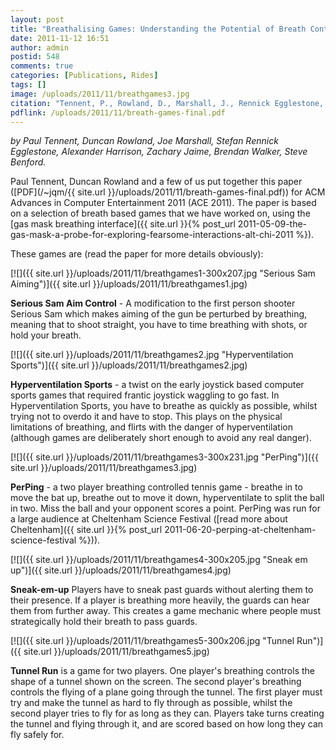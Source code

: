 ```yaml
---
layout: post
title: "Breathalising Games: Understanding the Potential of Breath Control in Game Interfaces (ACE 2011)"
date: 2011-11-12 16:51
author: admin
postid: 548
comments: true
categories: [Publications, Rides]
tags: []
image: /uploads/2011/11/breathgames3.jpg
citation: "Tennent, P., Rowland, D., Marshall, J., Rennick Egglestone, S., Harrison, A., Jaime, Z. and Walker, B. **Breathalising Games: Understanding the Potential of Breath Control in Game Interfaces**. Proceedings of ACE 2011, Lisbon, Portugal (2011)."
pdflink: /uploads/2011/11/breath-games-final.pdf
---
```

*by Paul Tennent, Duncan Rowland, Joe Marshall, Stefan Rennick Egglestone, Alexander Harrison, Zachary Jaime, Brendan Walker, Steve Benford.*

Paul Tennent, Duncan Rowland and a few of us put together this paper ([PDF](/~jqm/{{ site.url }}/uploads/2011/11/breath-games-final.pdf)) for ACM Advances in Computer Entertainment 2011 (ACE 2011). The paper is based on a selection of breath based games that we have worked on, using the [gas mask breathing interface]({{ site.url }}{% post_url 2011-05-09-the-gas-mask-a-probe-for-exploring-fearsome-interactions-alt-chi-2011 %}).

These games are (read the paper for more details obviously):

[![]({{ site.url }}/uploads/2011/11/breathgames1-300x207.jpg "Serious Sam Aiming")]({{ site.url }}/uploads/2011/11/breathgames1.jpg)

**Serious Sam Aim Control** - A modification to the first person shooter Serious Sam which makes aiming of the gun be perturbed by breathing, meaning that to shoot straight, you have to time breathing with shots, or hold your breath.

[![]({{ site.url }}/uploads/2011/11/breathgames2.jpg "Hyperventilation Sports")]({{ site.url }}/uploads/2011/11/breathgames2.jpg)

**Hyperventilation Sports** - a twist on the early joystick based computer sports games that required frantic joystick waggling to go fast. In Hyperventilation Sports, you have to breathe as quickly as possible, whilst trying not to overdo it and have to stop. This plays on the physical limitations of breathing, and flirts with the danger of hyperventilation (although games are deliberately short enough to avoid any real danger).

[![]({{ site.url }}/uploads/2011/11/breathgames3-300x231.jpg "PerPing")]({{ site.url }}/uploads/2011/11/breathgames3.jpg)

**PerPing** - a two player breathing controlled tennis game - breathe in to move the bat up, breathe out to move it down, hyperventilate to split the ball in two. Miss the ball and your opponent scores a point. PerPing was run for a large audience at Cheltenham Science Festival ([read more about Cheltenham]({{ site.url }}{% post_url 2011-06-20-perping-at-cheltenham-science-festival %})).

[![]({{ site.url }}/uploads/2011/11/breathgames4-300x205.jpg "Sneak em up")]({{ site.url }}/uploads/2011/11/breathgames4.jpg)

**Sneak-em-up** Players have to sneak past guards without alerting them to their presence. If a player is breathing more heavily, the guards can hear them from further away. This creates a game mechanic where people must strategically hold their breath to pass guards.

[![]({{ site.url }}/uploads/2011/11/breathgames5-300x206.jpg "Tunnel Run")]({{ site.url }}/uploads/2011/11/breathgames5.jpg)

**Tunnel Run** is a game for two players. One player's breathing controls the shape of a tunnel shown on the screen. The second player's breathing controls the flying of a plane going through the tunnel. The first player must try and make the tunnel as hard to fly through as possible, whilst the second player tries to fly for as long as they can. Players take turns creating the tunnel and flying through it, and are scored based on how long they can fly safely for.

